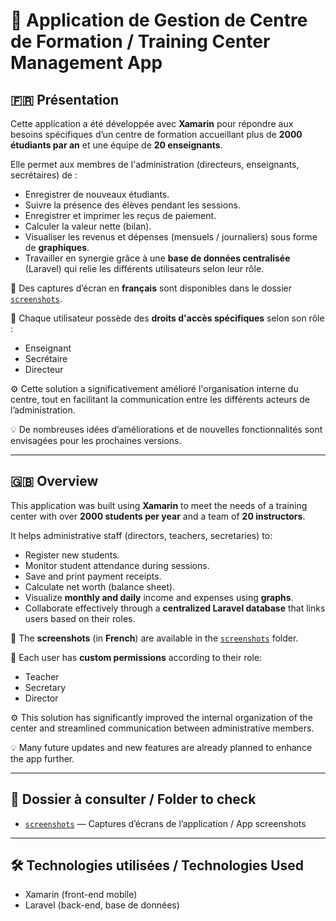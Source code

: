 # 📱 Application de Gestion de Centre de Formation / Training Center Management App

## 🇫🇷 Présentation

Cette application a été développée avec **Xamarin** pour répondre aux besoins spécifiques d’un centre de formation accueillant plus de **2000 étudiants par an** et une équipe de **20 enseignants**.

Elle permet aux membres de l'administration (directeurs, enseignants, secrétaires) de :

- Enregistrer de nouveaux étudiants.
- Suivre la présence des élèves pendant les sessions.
- Enregistrer et imprimer les reçus de paiement.
- Calculer la valeur nette (bilan).
- Visualiser les revenus et dépenses (mensuels / journaliers) sous forme de **graphiques**.
- Travailler en synergie grâce à une **base de données centralisée** (Laravel) qui relie les différents utilisateurs selon leur rôle.

📸 Des captures d’écran en **français** sont disponibles dans le dossier [`screenshots`](./screen_shots).

🔐 Chaque utilisateur possède des **droits d'accès spécifiques** selon son rôle :
- Enseignant
- Secrétaire
- Directeur

⚙️ Cette solution a significativement amélioré l'organisation interne du centre, tout en facilitant la communication entre les différents acteurs de l’administration.

💡 De nombreuses idées d’améliorations et de nouvelles fonctionnalités sont envisagées pour les prochaines versions.

---

## 🇬🇧 Overview

This application was built using **Xamarin** to meet the needs of a training center with over **2000 students per year** and a team of **20 instructors**.

It helps administrative staff (directors, teachers, secretaries) to:

- Register new students.
- Monitor student attendance during sessions.
- Save and print payment receipts.
- Calculate net worth (balance sheet).
- Visualize **monthly and daily** income and expenses using **graphs**.
- Collaborate effectively through a **centralized Laravel database** that links users based on their roles.

📸 The **screenshots** (in **French**) are available in the [`screenshots`](./screen_shots) folder.

🔐 Each user has **custom permissions** according to their role:
- Teacher
- Secretary
- Director

⚙️ This solution has significantly improved the internal organization of the center and streamlined communication between administrative members.

💡 Many future updates and new features are already planned to enhance the app further.

---

## 📂 Dossier à consulter / Folder to check

- [`screenshots`](./screen_shots) — Captures d’écrans de l’application / App screenshots

---

## 🛠️ Technologies utilisées / Technologies Used

- Xamarin (front-end mobile)
- Laravel (back-end, base de données)
